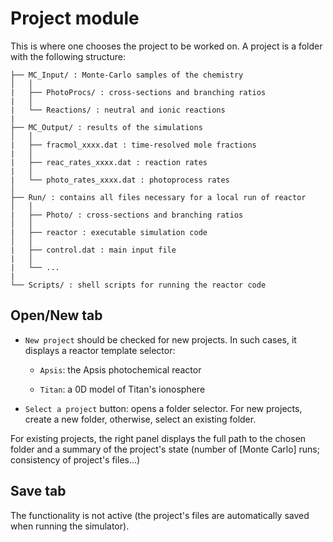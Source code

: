 # __Project__ module

This is where one chooses the project to be worked on. 
A project is a folder with the following structure:

```
├── MC_Input/ : Monte-Carlo samples of the chemistry 
│   │
|   ├── PhotoProcs/ : cross-sections and branching ratios
|   │
|   └── Reactions/ : neutral and ionic reactions
|
├── MC_Output/ : results of the simulations 
│   │
|   ├── fracmol_xxxx.dat : time-resolved mole fractions
|   │
|   ├── reac_rates_xxxx.dat : reaction rates
|   │
|   └── photo_rates_xxxx.dat : photoprocess rates
│
├── Run/ : contains all files necessary for a local run of reactor
│   │
|   ├── Photo/ : cross-sections and branching ratios
│   │
|   ├── reactor : executable simulation code
│   │
|   ├── control.dat : main input file
|   │
|   └── ...
|
└── Scripts/ : shell scripts for running the reactor code

```


## __Open/New__ tab

* `New project` should be checked for new projects. 
In such cases, it displays a reactor template selector:

    + `Apsis`: the Apsis photochemical reactor
    
    + `Titan`: a 0D model of Titan's ionosphere

* `Select a project` button: opens a folder selector. 
For new projects, create a new folder, otherwise, 
select an existing folder.

For existing projects, the right panel displays the full path
to the chosen folder and a summary of the project's state
(number of [Monte Carlo] runs; consistency of project's files...)

## __Save__ tab

The functionality is not active (the project's files are 
automatically saved when running the simulator).

